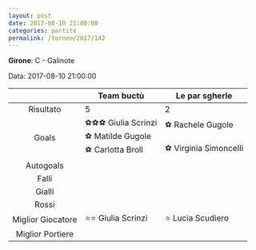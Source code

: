 ```yaml
---
layout: post
date: 2017-08-10 21:00:00
categories: partite
permalink: /torneo/2017/142
---
```

**Girone**: C - Galinote

Data: 2017-08-10 21:00:00

| | Team buctù | Le par sgherle |
|:-----:|-----|-----|
Risultato|5|2
Goals|⚽⚽⚽ Giulia Scrinzi<br/>⚽ Matilde Gugole<br/>⚽ Carlotta Broll|⚽ Rachele Gugole <br/><br/>⚽ Virginia  Simoncelli<br/>
Autogoals||
Falli||
Gialli||
Rossi||
Miglior Giocatore|⭐⭐ Giulia Scrinzi<br/>|⭐ Lucia Scudiero<br/>
Miglior Portiere||